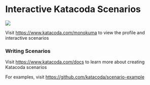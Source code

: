 # Interactive Katacoda Scenarios

[![](http://shields.katacoda.com/katacoda/monokuma/count.svg)](https://www.katacoda.com/monokuma "Get your profile on Katacoda.com")

Visit https://www.katacoda.com/monokuma to view the profile and interactive scenarios

### Writing Scenarios
Visit https://www.katacoda.com/docs to learn more about creating Katacoda scenarios

For examples, visit https://github.com/katacoda/scenario-example
